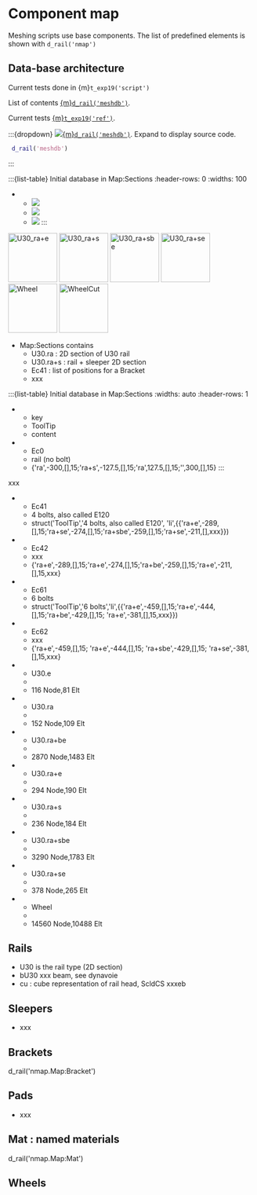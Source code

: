 # Component map

Meshing scripts use base components. The list of predefined elements is shown with `d_rail('nmap')`

## Data-base architecture

Current tests done  in {m}`t_exp19('script')`


List of contents  <a href="matlab:d_rail('meshdb;')">{m}`d_rail('meshdb')`</a>.

Current tests <a href="matlab:sdtweb(t_exp19,'ref')">{m}`t_exp19('ref')`</a>.


:::{dropdown} <a href="matlab:d_rail('meshdb;')">![](../_images/run16.png){m}`d_rail('meshdb')`</a>. Expand to display source code.
```matlab
 d_rail('meshdb')
```
:::

:::{list-table} Initial database in Map:Sections
:header-rows: 0
:widths: 100
*   - ![](../_images/U30_e.png)
    - ![](../_images/U30_ra.png)
    - ![](../_images/U30_ra+be.png)
:::

<img src="../_images/U30_ra+e.png" alt="U30_ra+e" width="100"/>
<img src="../_images/U30_ra+s.png" alt="U30_ra+s" width="100"/>
<img src="../_images/U30_ra+sbe.png" alt="U30_ra+sbe" width="100"/>
<img src="../_images/U30_ra+se.png" alt="U30_ra+se" width="100"/>
<img src="../_images/Wheel.png" alt="Wheel" width="100"/>
<img src="../_images/WheelCut.png" alt="WheelCut" width="100"/>

- Map:Sections contains 
  - U30.ra : 2D section of U30 rail 
  - U30.ra+s : rail + sleeper 2D section 
  - Ec41 : list of positions for a Bracket   
  - xxx 


:::{list-table} Initial database in Map:Sections
:widths: auto
:header-rows: 1
*   - key
    - ToolTip
    - content
*   - Ec0
    - rail (no bolt)
    - {'ra',-300,[],15;'ra+s',-127.5,[],15;'ra',127.5,[],15;'',300,[],15}
:::

xxx



*   - Ec41
    - 4 bolts, also called E120
    - struct('ToolTip','4 bolts, also called E120', 'li',{{'ra+e',-289,[],15;'ra+se',-274,[],15;'ra+sbe',-259,[],15;'ra+se',-211,[],xxx}})
*   - Ec42
    - xxx
    - {'ra+e',-289,[],15;'ra+e',-274,[],15;'ra+be',-259,[],15;'ra+e',-211,[],15,xxx}
  
*   - Ec61
    - 6 bolts
    - struct('ToolTip','6 bolts','li',{{'ra+e',-459,[],15;'ra+e',-444,[],15;'ra+be',-429,[],15;
'ra+e',-381,[],15,xxx}})
*   - Ec62
    - xxx
    - {'ra+e',-459,[],15;
'ra+e',-444,[],15;
'ra+sbe',-429,[],15;
'ra+se',-381,[],15,xxx}
*   - U30.e
    - 
    - 116 Node,81 Elt
*   - U30.ra
    - 
    - 152 Node,109 Elt
*   - U30.ra+be
    - 
    - 2870 Node,1483 Elt
*   - U30.ra+e
    - 
    - 294 Node,190 Elt
*   - U30.ra+s
    - 
    - 236 Node,184 Elt
*   - U30.ra+sbe
    - 
    - 3290 Node,1783 Elt
*   - U30.ra+se
    - 
    - 378 Node,265 Elt
*   - Wheel
    - 
    - 14560 Node,10488 Elt


## Rails

- U30 is the rail type (2D section)
- bU30 xxx beam, see dynavoie 
- cu : cube representation of rail head, ScldCS xxxeb


## Sleepers

- xxx


## Brackets

d_rail('nmap.Map:Bracket')


## Pads 

- xxx


## Mat : named materials


d_rail('nmap.Map:Mat')



## Wheels


